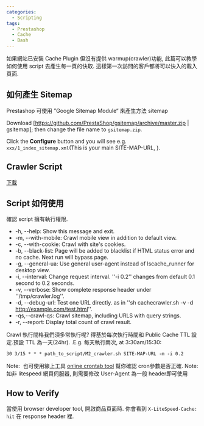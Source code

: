 ```yaml
---
categories:
  - Scripting
tags:
  - Prestashop
  - Cache
  - Bash
---
```


如果網站已安裝 Cache Plugin 但沒有提供 warmup(crawler)功能, 此篇可以教學如何使用 script 去產生每一頁的快取. 這樣第一次訪問的客戶都將可以快入的載入頁面.

## 如何產生 Sitemap

Prestashop 可使用 ”Google Sitemap Module“ 來產生方法 sitemap 

Download [https://github.com/PrestaShop/gsitemap/archive/master.zip | gsitemap]; then change the file name to `gsitemap.zip`.

Click the **Configure** button and you will see e.g. `xxx/1_index_sitemap.xml`(This is your main SITE-MAP-URL, ). 

## Crawler Script

<a href="#" class="btn btn--info">[下載](https://www.litespeedtech.com/packages/prestashop/cachecrawler.sh)</a>

<script src="https://gist.github.com/Code-Egg/ff6a3c26df3bc29c247a4e9eedb2692e.js"></script>

## Script 如何使用

確認 script 擁有執行權限. 

* -h, --help: Show this message and exit.
* -m, --with-mobile: Crawl mobile view in addition to default view.
* -c, --with-cookie: Crawl with site's cookies.
* -b, --black-list: Page will be added to blacklist if HTML status error and no cache. Next run will bypass page.
* -g, --general-ua: Use general user-agent instead of lscache_runner for desktop view.
* -i, --interval: Change request interval. ''-i 0.2'' changes from default 0.1 second to 0.2 seconds.
* -v, --verbose: Show complete response header under ''/tmp/crawler.log''.
* -d, --debug-url: Test one URL directly. as in ''sh cachecrawler.sh -v -d http://example.com/test.html''.
* -qs,--crawl-qs: Crawl sitemap, including URLS with query strings.
* -r, --report: Display total count of crawl result.

Crawl 執行間格我們須多常執行呢? 得基於每次執行時間和 Public Cache TTL 設定.預設 TTL 為一天(24hr). .E.g. 每天執行兩次, at 3:30am/15:30:
```
30 3/15 * * * path_to_script/M2_crawler.sh SITE-MAP-URL -m -i 0.2
```
Note:  也可使用線上工具 [online crontab tool](https://crontab.guru/|online) 幫你確認 cron參數是否正確. Note: 如非 litespeed 網頁伺服器, 則需要修改 User-Agent 為一般 header即可使用

## How to Verify

當使用 browser developer tool, 開啟商品頁面時. 你會看到 `X-LiteSpeed-Cache: hit` 在 response header 裡.
